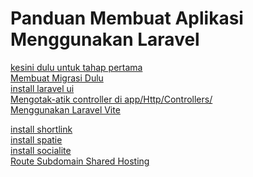 # Panduan Membuat Aplikasi Menggunakan Laravel

[kesini dulu untuk tahap pertama](first-guide-in-laravel.md)<br>
[Membuat Migrasi Dulu](db/migration.md)<br>
[install laravel ui](guide-install-laravel-ui.md)<br>
[Mengotak-atik controller di app/Http/Controllers/](guide-controller-edit.md)<br>
[Menggunakan Laravel Vite](guide-laravel-vite.md)<br>

[install shortlink](guide-install-shortlink.md)<br>
[install spatie](guide-install-spatie.md)<br>
[install socialite](guide-install-socialite.md)<br>
[Route Subdomain Shared Hosting](laravel-subdomain.md)<br>
